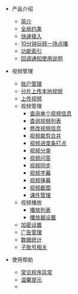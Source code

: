 * 产品介绍

  * [简介](/)
  * [全局约束](/limit)
  * [快速接入](/quick_start)
  * [10分钟玩转一场点播](/playVod)
  * [功能索引](/function_index)
  * [回调通知使用说明](/callBack)
* 视频管理

  * [账户管理](accountService)
  * [分片上传本地视频](/uploadVideoParts)
  * [上传视频](uploadService)
  * 视频管理
    * [查询单个视频信息](infoService)
    * [查询视频列表](listService)
    * [修改视频信息](editService)
    * [视频裁剪合并](videoCutAndMerge)
    * [视频进度条打点](videoPogressBarManagement)
    * [视频分类](categoryService)
    * [视频问答](videoQuestionAndAnswer)
    * [视频同步](syncService)
    * [视频字幕](subtitleService)
    * [视频弹幕](barrageService)
    * [视频截图](screenshotService)
    * [课件管理](coursewareService)
  * 视频播放
    * [播放列表](playListService)
    * [播放器设置](playerSettingsService)
  * [加密设置](encryptionSettingsService)
  * [广告管理](advertisingService)
  * [数据统计](dataStatisticsService)
  * [子账号相关](subAccountService)
* 使用帮助

  * [常见程序异常](exceptionDoc)
  * [温馨提示](tips)
  * []()

